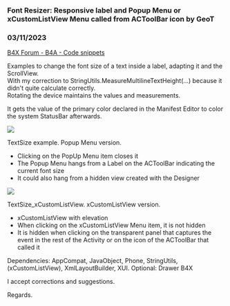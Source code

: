 ### Font Resizer: Responsive label and Popup Menu or xCustomListView Menu called from ACToolBar icon by GeoT
### 03/11/2023
[B4X Forum - B4A - Code snippets](https://www.b4x.com/android/forum/threads/146717/)

Examples to change the font size of a text inside a label, adapting it and the ScrollView.  
With my correction to StringUtils.MeasureMultilineTextHeight(…) because it didn't quite calculate correctly.  
Rotating the device maintains the values and measurements.  
   
It gets the value of the primary color declared in the Manifest Editor to color the system StatusBar afterwards.  
  
![](https://www.b4x.com/android/forum/attachments/140153)  
  
TextSize example. Popup Menu version.  

- Clicking on the PopUp Menu item closes it
- The Popup Menu hangs from a Label on the ACToolBar indicating the current font size
- It could also hang from a hidden view created with the Designer

  
![](https://www.b4x.com/android/forum/attachments/140154)  
  
TextSize\_xCustomListView. xCustomListView version.  

- xCustomListView with elevation
- When clicking on the xCustomListView Menu item, it is not hidden
- It is hidden when clicking on the transparent panel that captures the event in the rest of the Activity or on the icon of the ACToolBar that called it

  
   
Dependencies: AppCompat, JavaObject, Phone, StringUtils, (xCustomListView), XmlLayoutBuilder, XUI. Optional: Drawer B4X  
   
I accept corrections and suggestions.  
  
Regards.